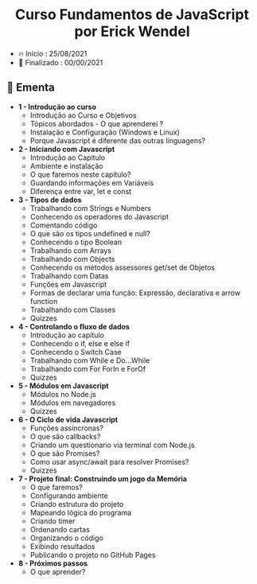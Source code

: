 <div align="center">
    <h1>Curso Fundamentos de JavaScript por Erick Wendel</h1>
</div>

<ul>    
  <li>🔥 Início : 25/08/2021</li>   
  <li>🏁 Finalizado : 00/00/2021</li>   
</ul>    

 <h2>📝 Ementa</h2>

* **1 - Introdução ao curso**
  * Introdução ao Curso e Objetivos
  * Tópicos abordados - O que aprenderei ?
  * Instalação e Configuração (Windows e Linux)
  * Porque Javascript é diferente das outras linguagens?
* **2 - Iniciando com Javascript**
  * Introdução ao Capitulo
  * Ambiente e instalação
  * O que faremos neste capítulo?
  * Guardando informações em Variáveis
  * Diferença entre var, let e const
* **3 - Tipos de dados**
  * Trabalhando com Strings e Numbers
  * Conhecendo os operadores do Javascript
  * Comentando código
  * O que são os tipos undefined e null?
  * Conhecendo o tipo Boolean
  * Trabalhando com Arrays
  * Trabalhando com Objects
  * Conhecendo os métodos assessores get/set de Objetos
  * Trabalhando com Datas
  * Funções em Javascript
  * Formas de declarar uma função: Expressão, declarativa e arrow function
  * Trabalhando com Classes
  * Quizzes
* **4 - Controlando o fluxo de dados**
  * Introdução ao capítulo
  * Conhecendo o if, else e else if
  * Conhecendo o Switch Case
  * Trabalhando com While e Do...While
  * Trabalhando com For ForIn e ForOf
  * Quizzes
* **5 - Módulos em Javascript** 
  * Módulos no Node.js
  * Módulos em navegadores
  * Quizzes
* **6 - O Ciclo de vida Javascript**
  * Funções assíncronas?
  * O que são callbacks?
  * Criando um questionario via terminal com Node.js
  * O que são Promises?
  * Como usar async/await para resolver Promises?
  * Quizzes
* **7 - Projeto final: Construindo um jogo da Memória**
  * O que faremos?
  * Configurando ambiente
  * Criando estrutura do projeto
  * Mapeando lógica do programa
  * Criando timer
  * Ordenando cartas
  * Organizando o código
  * Exibindo resultados
  * Publicando o projeto no GitHub Pages
* **8 - Próximos passos**
  * O que aprender?
